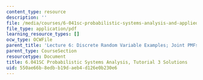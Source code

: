 ```yaml
---
content_type: resource
description: ''
file: /media/courses/6-041sc-probabilistic-systems-analysis-and-applied-probability-fall-2013/550ae66b8edbb19daeb4d126e0b230e6_MIT6_041SCF13_tut03_sol.pdf
file_type: application/pdf
learning_resource_types: []
ocw_type: OCWFile
parent_title: 'Lecture 6: Discrete Random Variable Examples; Joint PMFs'
parent_type: CourseSection
resourcetype: Document
title: 6.041SC Probabilistic Systems Analysis, Tutorial 3 Solutions
uid: 550ae66b-8edb-b19d-aeb4-d126e0b230e6
---
```

